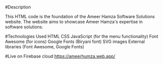 #Description

This HTML code is the foundation of the Ameer Hamza Software Solutions website. The website aims to showcase Ameer Hamza's expertise in software solutions.

#Technologies Used
HTML
CSS
JavaScript (for the menu functionality)
Font Awesome (for icons)
Google Fonts (Biryani font)
SVG images
External libraries (Font Awesome, Google Fonts)

#Live on Firebase cloud
https://ameerhumza.web.app/
